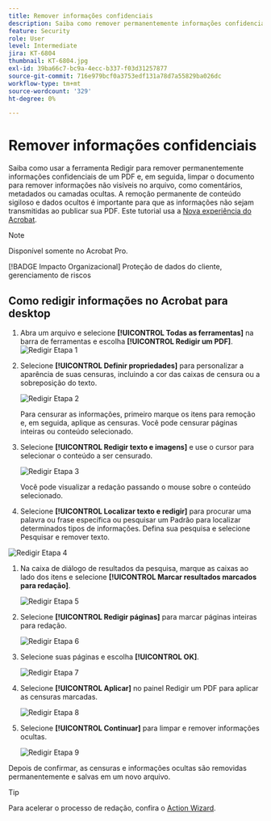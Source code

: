 ```yaml
---
title: Remover informações confidenciais
description: Saiba como remover permanentemente informações confidenciais de sua PDF
feature: Security
role: User
level: Intermediate
jira: KT-6804
thumbnail: KT-6804.jpg
exl-id: 39ba66c7-bc9a-4ecc-b337-f03d31257877
source-git-commit: 716e979bcf0a3753edf131a78d7a55829ba026dc
workflow-type: tm+mt
source-wordcount: '329'
ht-degree: 0%

---
```


# Remover informações confidenciais

Saiba como usar a ferramenta Redigir para remover permanentemente informações confidenciais de um PDF e, em seguida, limpar o documento para remover informações não visíveis no arquivo, como comentários, metadados ou camadas ocultas. A remoção permanente de conteúdo sigiloso e dados ocultos é importante para que as informações não sejam transmitidas ao publicar sua PDF. Este tutorial usa a [Nova experiência do Acrobat](../getting-started/new-workspace.md).

>[!NOTE]
>
>Disponível somente no Acrobat Pro.

[!BADGE Impacto Organizacional]
Proteção de dados do cliente, gerenciamento de riscos

## Como redigir informações no Acrobat para desktop

1. Abra um arquivo e selecione **[!UICONTROL Todas as ferramentas]** na barra de ferramentas e escolha **[!UICONTROL Redigir um PDF]**.
   ![Redigir Etapa 1](../assets/Redact_1.png)

1. Selecione **[!UICONTROL Definir propriedades]** para personalizar a aparência de suas censuras, incluindo a cor das caixas de censura ou a sobreposição do texto.

   ![Redigir Etapa 2](../assets/Redact_2.png)

   Para censurar as informações, primeiro marque os itens para remoção e, em seguida, aplique as censuras. Você pode censurar páginas inteiras ou conteúdo selecionado.

1. Selecione **[!UICONTROL Redigir texto e imagens]** e use o cursor para selecionar o conteúdo a ser censurado.

   ![Redigir Etapa 3](../assets/Redact_3.png)

   Você pode visualizar a redação passando o mouse sobre o conteúdo selecionado.

1. Selecione **[!UICONTROL Localizar texto e redigir]** para procurar uma palavra ou frase específica ou pesquisar um Padrão para localizar determinados tipos de informações. Defina sua pesquisa e selecione Pesquisar e remover texto.

![Redigir Etapa 4](../assets/Redact_4.png)

1. Na caixa de diálogo de resultados da pesquisa, marque as caixas ao lado dos itens e selecione **[!UICONTROL Marcar resultados marcados para redação]**.

   ![Redigir Etapa 5](../assets/Redact_5.png)

1. Selecione **[!UICONTROL Redigir páginas]** para marcar páginas inteiras para redação.

   ![Redigir Etapa 6](../assets/Redact_6.png)

1. Selecione suas páginas e escolha **[!UICONTROL OK]**.

   ![Redigir Etapa 7](../assets/Redact_7.png)

1. Selecione **[!UICONTROL Aplicar]** no painel Redigir um PDF para aplicar as censuras marcadas.

   ![Redigir Etapa 8](../assets/Redact_8.png)

1. Selecione **[!UICONTROL Continuar]** para limpar e remover informações ocultas.

   ![Redigir Etapa 9](../assets/Redact_9.png)

Depois de confirmar, as censuras e informações ocultas são removidas permanentemente e salvas em um novo arquivo.

>[!TIP]
>
>Para acelerar o processo de redação, confira o [Action Wizard](../advanced-tasks/action.md).
